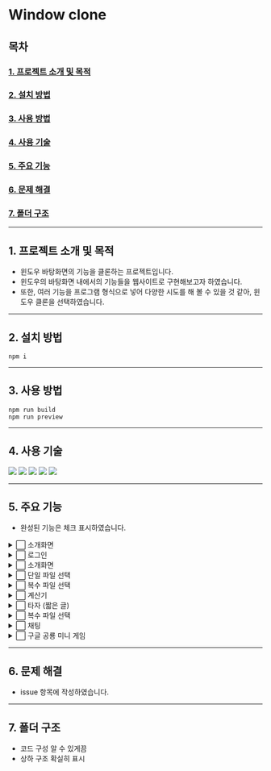 # Window clone
## 목차

### [1. 프로젝트 소개 및 목적](#1-프로젝트-소개-및-목적)
### [2. 설치 방법](#2-설치-방법)  
### [3. 사용 방법](#3-사용-방법)  
### [4. 사용 기술](#4-사용-기술)
### [5. 주요 기능](#5-주요-기능)  
### [6. 문제 해결](#6-문제-해결)
### [7. 폴더 구조](#7-폴더-구조)

---

## 1. 프로젝트 소개 및 목적
- 윈도우 바탕화면의 기능을 클론하는 프로젝트입니다.
- 윈도우의 바탕화면 내에서의 기능들을 웹사이트로 구현해보고자 하였습니다.
- 또한, 여러 기능을 프로그램 형식으로 넣어 다양한 시도를 해 볼 수 있을 것 같아, 윈도우 클론을 선택하였습니다.

---

## 2. 설치 방법
```
npm i
```

---

## 3. 사용 방법
```
npm run build
npm run preview
```

---

## 4. 사용 기술
<img src="https://img.shields.io/badge/react-61DAFB?style=for-the-badge&logo=react&logoColor=white"> <img src="https://img.shields.io/badge/typescript-3178C6?style=for-the-badge&logo=typescript&logoColor=white"> <img src="https://img.shields.io/badge/firebase-FFCA28?style=for-the-badge&logo=firebase&logoColor=white"> <img src="https://img.shields.io/badge/redux-764ABC?style=for-the-badge&logo=redux&logoColor=white"> <img src="https://img.shields.io/badge/reduxsaga-999999?style=for-the-badge&logo=reduxsaga&logoColor=white">

---

## 5. 주요 기능
- 완성된 기능은 체크 표시하였습니다.
<details>
<summary>⬜ 소개화면</summary>
<div markdown="1">

   - ⬜ 스크롤에 맞춰 글, 그림 바꾸기  <br />
   - ⬜ 체험하기 버튼 누르면 윈도우 클론 서비스로 이동  <br />
   - ⬜ 윈도우로 이동 누를 시 윈도우 로딩 띄우기  <br />

</div>
</details>

<details>
<summary>⬜ 로그인</summary>
<div markdown="1">

   - ⬜ 회원가입 <br />
   - ⬜ 체험하기 버튼 누르면 윈도우 클론 서비스로 이동 <br />
   - ⬜ 윈도우로 이동 누를 시 윈도우 로딩 띄우기 <br />

</div>
</details>

<details>
<summary>⬜ 소개화면</summary>
<div markdown="1">

   - ⬜ 스크롤에 맞춰 글, 그림 바꾸기 <br />
   - ⬜ 체험하기 버튼 누르면 윈도우 클론 서비스로 이동 <br />
   - ⬜ 윈도우로 이동 누를 시 윈도우 로딩 띄우기 <br />

</div>
</details>

<details>
<summary>⬜ 단일 파일 선택</summary>
<div markdown="1">

   - ⬜ 드래그앤 드랍 <br />
   - ⬜ 삭제 <br />
   - ⬜ 이름 바꾸기 <br />

</div>
</details>

<details>
<summary>⬜ 복수 파일 선택</summary>
<div markdown="1">

   - ⬜ 드래그앤 드랍 <br />
   - ⬜ 삭제 <br />

</div>
</details>

<details>
<summary>⬜ 계산기</summary>
<div markdown="1">

   - ⬜ 연산 기능 <br />
   - ⬜ 이전 값 저장 <br />

</div>
</details>

<details>
<summary>⬜ 타자 (짧은 글)</summary>
<div markdown="1">

  - ⬜ 정확도 표시 <br />
  - ⬜ 빠르기 표시 <br />
  
</div>
</details>

<details>
<summary>⬜ 복수 파일 선택</summary>
<div markdown="1">

   - ⬜ 드래그앤 드랍 <br />
   - ⬜ 삭제 <br />

</div>
</details>

<details>
<summary>⬜ 채팅</summary>
<div markdown="1">

   - ⬜ 기록 남기기 <br />
   - ⬜ 실시간 채팅 <br />

</div>
</details>

<details>
<summary>⬜ 구글 공룡 미니 게임</summary>
<div markdown="1">

   - ⬜ 점프 기능 <br />
   - ⬜ 장애물 넘기 판정 <br />
   - ⬜ 순위표 <br />

</div>
</details>

---

## 6. 문제 해결 
- issue 항목에 작성하였습니다.

---

## 7. 폴더 구조
- 코드 구성 알 수 있게끔
- 상하 구조 확실히 표시
